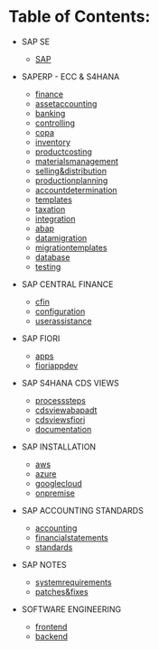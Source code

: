 # Table of Contents:

  * SAP SE
    - [SAP](./SAP/sap/index)

  * SAPERP - ECC & S4HANA

    - [finance](./SAPERP-ECC&S4HANA/finance/index)
    - [assetaccounting](./SAPERP-ECC&S4HANA/assetaccounting/index)
    - [banking](./SAPERP-ECC&S4HANA/banking/index)
    - [controlling](./SAPERP-ECC&S4HANA/controlling/index)
    - [copa](./SAPERP-ECC&S4HANA/copa/index)
    - [inventory](./SAPERP-ECC&S4HANA/inventory/index)
    - [productcosting](./SAPERP-ECC&S4HANA/productcosting/index)
    - [materialsmanagement](./SAPERP-ECC&S4HANA/materialsmanagement/index)
    - [selling&distribution](./SAPERP-ECC&S4HANA/selling&distribution/index)
    - [productionplanning](./SAPERP-ECC&S4HANA/productionplanning/index)
    - [accountdetermination](./SAPERP-ECC&S4HANA/accountdetermination/index)
    - [templates](./SAPERP-ECC&S4HANA/templates/index)
    - [taxation](./SAPERP-ECC&S4HANA/taxation/index)
    - [integration](./SAPERP-ECC&S4HANA/integration/index)
    - [abap](./SAPERP-ECC&S4HANA/abap/index)
    - [datamigration](./SAPERP-ECC&S4HANA/datamigration/index)
    - [migrationtemplates](./SAPERP-ECC&S4HANA/migrationtemplates/index)
    - [database](./SAPERP-ECC&S4HANA/database/index)
    - [testing](./SAPERP-ECC&S4HANA/testing/index)

  * SAP CENTRAL FINANCE
    - [cfin](./SAPCENTRALFINANCE/cfin/index)
    - [configuration](./SAPCENTRALFINANCE/configuration/index)
    - [userassistance](./SAPCENTRALFINANCE/userassistance/index)

  * SAP FIORI
    - [apps](./SAPFIORI/apps/index)
    - [fioriappdev](./SAPFIORI/fioriappdev/index)

  * SAP S4HANA CDS VIEWS
    - [processsteps](./SAPS4CDSVIEWS/processsteps/index)
    - [cdsviewabapadt](./SAPS4CDSVIEWS/cdsviewabapadt/index)
    - [cdsviewsfiori](./SAPS4CDSVIEWS/cdsviewsfiori/index)
    - [documentation](./SAPS4CDSVIEWS/documentation/index)

  * SAP INSTALLATION
    - [aws](./SAPINSTALLATION/AWS/index)
    - [azure](./SAPINSTALLATION/AZURE/index)
    - [googlecloud](./SAPINSTALLATION/GCLOUD/index)
    - [onpremise](./SAPINSTALLATION/ONPREMISE/index)

  * SAP ACCOUNTING STANDARDS

    - [accounting](./SAPACCSTANDARDS/accounting/index)
    - [financialstatements](./SAPACCSTANDARDS/financialstatements/index)
    - [standards](./SAPACCSTANDARDS/standards/index)

  * SAP NOTES

    - [systemrequirements](./SAPNOTES/systemrequirements/index)
    - [patches&fixes](./SAPNOTES/patches&fixes/index)

  * SOFTWARE ENGINEERING

    - [frontend](./SOFTWARE.ENGG/frontend/index)
    - [backend](./SOFTWARE.ENGG/backend/index)

<style> #disqus_thread { display: none}</style>
